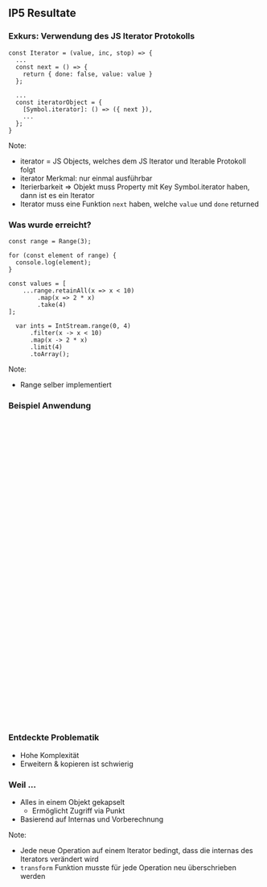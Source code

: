 ## IP5 Resultate 



### Exkurs: Verwendung des JS Iterator Protokolls
```js[]
const Iterator = (value, inc, stop) => {
  ...
  const next = () => {
    return { done: false, value: value }
  };

  ...
  const iteratorObject = {
    [Symbol.iterator]: () => ({ next }),
    ...
  };
}
```

Note:
- iterator = JS Objects, welches dem JS Iterator und Iterable Protokoll folgt
- iterator Merkmal: nur einmal ausführbar
- Iterierbarkeit => Objekt muss Property mit Key Symbol.iterator haben, dann ist es ein Iterator
- Iterator muss eine Funktion `next` haben, welche `value` und `done` returned




### Was wurde erreicht?
```js[]
const range = Range(3);

for (const element of range) {
  console.log(element);
}

const values = [
    ...range.retainAll(x => x < 10)
    	.map(x => 2 * x)
    	.take(4)
];
```

```java[]
  var ints = IntStream.range(0, 4)
      .filter(x -> x < 10)
      .map(x -> 2 * x)
      .limit(4)
      .toArray();
```

Note:
- Range selber implementiert



### Beispiel Anwendung
<iframe style="border: none" width="100%" height="600" data-src="https://wildwyss.github.io/ip5-overview/contrib/p5_wild_wyss/src/focusring/example/SlotMachine.html" data-preload></iframe>



### Entdeckte Problematik 
- Hohe Komplexität 
- Erweitern & kopieren ist schwierig 

### Weil ... <!-- .elements class="fragment" data-fragment-index="1" --> 
- Alles in einem Objekt gekapselt <!-- .elements class="fragment" data-fragment-index="1" --> 
  - Ermöglicht Zugriff via Punkt
- Basierend auf Internas und Vorberechnung <!-- .elements class="fragment" data-fragment-index="1" --> 

Note: 
- Jede neue Operation auf einem Iterator bedingt, dass die internas des Iterators verändert wird
- `transform` Funktion musste für jede Operation neu überschrieben werden <!-- .elements class="fragment" data-fragment-index="3" --> 
